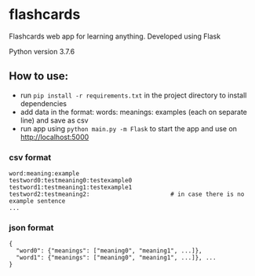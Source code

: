 # flashcards
Flashcards web app for learning anything. Developed using Flask

Python version 3.7.6
## How to use:
 - run `pip install -r requirements.txt` in the project directory to install dependencies
 - add data in the format:
      words: meanings: examples (each on separate line)
   and save as csv
 - run app using `python main.py -m Flask` to start the app and use on [http://localhost:5000](http://localhost:5000)


### csv format

    word:meaning:example
    testword0:testmeaning0:testexample0
    testword1:testmeaning1:testexample1
    testword2:testmeaning2:                       # in case there is no example sentence
    ...


### json format

    {
      "word0": {"meanings": ["meaning0", "meaning1", ...]},
      "word1": {"meanings": ["meaning0", "meaning1", ...]}, ...
    }
